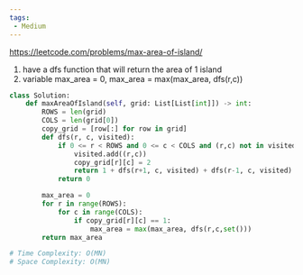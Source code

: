 ```yaml
---
tags:
 - Medium
---
```


https://leetcode.com/problems/max-area-of-island/
1. have a dfs function that will return the area of 1 island
2. variable max_area = 0, max_area = max(max_area, dfs(r,c))

```python
class Solution:
    def maxAreaOfIsland(self, grid: List[List[int]]) -> int:
        ROWS = len(grid)
        COLS = len(grid[0])
        copy_grid = [row[:] for row in grid]
        def dfs(r, c, visited):        
            if 0 <= r < ROWS and 0 <= c < COLS and (r,c) not in visited and copy_grid[r][c] == 1:
                visited.add((r,c))
                copy_grid[r][c] = 2
                return 1 + dfs(r+1, c, visited) + dfs(r-1, c, visited) + dfs(r, c+1, visited) + dfs(r, c-1, visited)
            return 0

        max_area = 0
        for r in range(ROWS):
            for c in range(COLS):
                if copy_grid[r][c] == 1:
                    max_area = max(max_area, dfs(r,c,set()))
        return max_area

# Time Complexity: O(MN)
# Space Complexity: O(MN)
```

